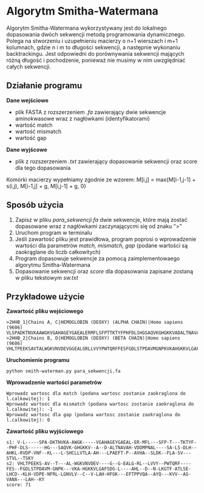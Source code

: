 # Algorytm Smitha-Watermana

Algorytm Smitha-Watermana wykorzystywany jest do lokalnego dopasowania dwóch sekwencji metodą programowania dynamicznego. Polega na stworzeniu i uzupełnieniu macierzy o n+1 wierszach i m+1 kolumnach, gdzie n i m to długości sekwencji, a następnie wykonaniu backtrackingu. Jest odpowiedni do porównywania sekwencji mających różną długość i pochodzenie, ponieważ nie musimy w nim uwzględniać całych sekwencji.

## Działanie programu

**Dane wejściowe**
- plik FASTA z rozszerzeniem *.fa* zawierający dwie sekwencje aminokwasowe wraz z nagłówkami (identyfikatorami)
- wartość match
- wartość mismatch
- wartość gap
  
**Dane wyjścowe**
- plik z rozszerzeniem *.txt* zawierający dopasowanie sekwencji oraz score dla tego dopasowania

Komórki macierzy wypełniamy zgodnie ze wzorem:
M[i,j] = max{M[i-1,j-1] + s(i,j), M[i-1,j] + g, M[i,j-1] + g, 0} 

## Sposób użycia 

1. Zapisz w pliku *para_sekwencji.fa* dwie sekwencje, które mają zostać dopasowane wraz z nagłówkami zaczynającycmi się od znaku ">"
2. Uruchom program w terminalu
3. Jeśli zawartość pliku jest prawidłowa, program poprosi o wprowadzenie wartości dla parametrów *match, mismatch, gap* (podane wartości są zaokrąglane do liczb całkowitych)
5. Program dopasowuje sekwencje za pomocą zaimplementowaego algorytmu Smitha-Watermana
6. Dopasowanie sekwencji oraz *score* dla dopasowania zapisane zostaną w pliku tekstowym *sw.txt*

## Przykładowe użycie

**Zawartość pliku wejściowego**
```
>2HHB_1|Chains A, C|HEMOGLOBIN (DEOXY) (ALPHA CHAIN)|Homo sapiens (9606)
VLSPADKTNVKAAWGKVGAHAGEYGAEALERMFLSFPTTKTYFPHFDLSHGSAQVKGHGKKVADALTNAVAHVDDMPNALSALSDLHAHKLRVDPVNFKLLSHCLLVTLAAHLPAEFTPAVHASLDKFLASVSTVLTSKYR
>2HHB_2|Chains B, D|HEMOGLOBIN (DEOXY) (BETA CHAIN)|Homo sapiens (9606)
VHLTPEEKSAVTALWGKVNVDEVGGEALGRLLVVYPWTQRFFESFGDLSTPDAVMGNPKVKAHGKKVLGAFSDGLAHLDNLKGTFATLSELHCDKLHVDPENFRLLGNVLVCVLAHHFGKEFTPPVQAAYQKVVAGVANALAHKYH
```

**Uruchomienie programu**
```
python smith-waterman.py para_sekwencji.fa
```

**Wprowadzenie wartości parametrów**
```
Wprowadz wartosc dla match (podana wartosc zostanie zaokraglona do l.calkowitej): 1
Wprowadz wartosc dla mismatch (podana wartosc zostanie zaokraglona do l.calkowitej): -1
Wprowadz wartosc dla gap (podana wartosc zostanie zaokraglona do l.calkowitej): 0
```

**Zawartość pliku wyjściowego**
```
s1: V-L-----SPA-DKTNVKA-AWGK-----VGAHAGEYGAEAL-ER-MFL---SFP-T---TKTYF--PHF-DLS------HG---SAQVK-GHGKKV--A--D-ALTNAVAH-VDDMPNAL----SA-LS-DLH--AHKL-RVDP-VNF--KL---L-SHCLLVTLA-AH---LPAEFT-P--AVHA--SLDK--FLA-SV---STVL--TSKY
s2: VHLTPEEKS-AV--T---AL-WGKVNVDEV----G--G-EALG-RL--LVVY--PWTQRF----FES--FGDLSTPDAVM-GNPK---VKA-HGKKVLGAFSDG-L----AHL--D--N-LKGTF-ATLSE-LHCD--KLH-VDPE-NFRL-LGNVLV--C--V-LAH-HFGK---EFTPPVQA--AYQ---KVV--AG-VANA---LAH--KY
score: 71
```
